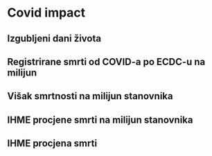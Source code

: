 <div id="E1" data-rMax="50"
     class="BubbleDensity"
     data-source="efEnglish"
     data-unit="bodova"
     data-region="Europe + Russia"
     data-xaxis="EF english">
</div>

# Covid impact

<div id="E1" data-rMax="50"
     class="BubbleDensity"
     data-source="econEst"
     data-unit="smrti"
     data-region="Europe + Russia"
     data-xaxis="The Economist, procjena smrti po danu na milijun stanovnika">
</div>

## Izgubljeni dani života

<div id="DaysLost"
     class="BubbleDensity"
     data-source="yll"
     data-unit="dana"
     data-region="Europe + Russia"
     data-xaxis="prosječan broj dana života izgubljenih zbog COVID-19 u 2020. godini">
</div>

## Registrirane smrti od COVID-a po ECDC-u na milijun

<div id="EcdcDeaths"
     class="BubbleDensity"
     data-source="ecdcDeaths"
     data-unit="smrti"
     data-xaxis="dnevno smrti zbog COVID-19 na milijun stanovnika">
</div>

## Višak smrtnosti na milijun stanovnika

<div id="ExcessDeaths"
     class="BubbleDensity"
     data-source="excess"
     data-unit="smrti"
     data-region="Europe + Russia"
     data-xaxis="dnevni višak smrti zbog COVID-19 na milijun stanovnika"
     data-rMax="240">
</div>

## IHME procjene smrti na milijun stanovnika

<div id="IhmeDeaths"
     class="BubbleDensity"
     data-source="ihme"
     data-unit="smrti"
     data-region="Europe + Russia"
     data-xaxis="dnevno izgubljeni životi zbog COVID-19, na milijun stanovnika"
     data-rMax="200">
</div>

## IHME procjena smrti

<div id="Ihme">
</div>

<div id="EuroBub">
</div>
